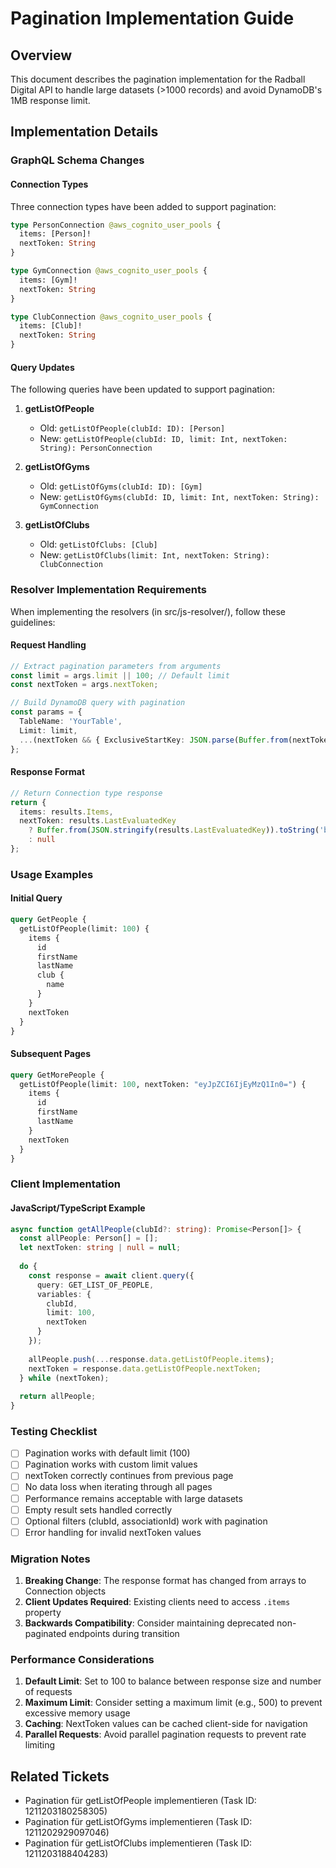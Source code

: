 # Pagination Implementation Guide

## Overview
This document describes the pagination implementation for the Radball Digital API to handle large datasets (>1000 records) and avoid DynamoDB's 1MB response limit.

## Implementation Details

### GraphQL Schema Changes

#### Connection Types
Three connection types have been added to support pagination:

```graphql
type PersonConnection @aws_cognito_user_pools {
  items: [Person]!
  nextToken: String
}

type GymConnection @aws_cognito_user_pools {
  items: [Gym]!
  nextToken: String
}

type ClubConnection @aws_cognito_user_pools {
  items: [Club]!
  nextToken: String
}
```

#### Query Updates
The following queries have been updated to support pagination:

1. **getListOfPeople**
   - Old: `getListOfPeople(clubId: ID): [Person]`
   - New: `getListOfPeople(clubId: ID, limit: Int, nextToken: String): PersonConnection`

2. **getListOfGyms**
   - Old: `getListOfGyms(clubId: ID): [Gym]`
   - New: `getListOfGyms(clubId: ID, limit: Int, nextToken: String): GymConnection`

3. **getListOfClubs**
   - Old: `getListOfClubs: [Club]`
   - New: `getListOfClubs(limit: Int, nextToken: String): ClubConnection`

### Resolver Implementation Requirements

When implementing the resolvers (in src/js-resolver/), follow these guidelines:

#### Request Handling
```typescript
// Extract pagination parameters from arguments
const limit = args.limit || 100; // Default limit
const nextToken = args.nextToken;

// Build DynamoDB query with pagination
const params = {
  TableName: 'YourTable',
  Limit: limit,
  ...(nextToken && { ExclusiveStartKey: JSON.parse(Buffer.from(nextToken, 'base64').toString()) })
};
```

#### Response Format
```typescript
// Return Connection type response
return {
  items: results.Items,
  nextToken: results.LastEvaluatedKey 
    ? Buffer.from(JSON.stringify(results.LastEvaluatedKey)).toString('base64')
    : null
};
```

### Usage Examples

#### Initial Query
```graphql
query GetPeople {
  getListOfPeople(limit: 100) {
    items {
      id
      firstName
      lastName
      club {
        name
      }
    }
    nextToken
  }
}
```

#### Subsequent Pages
```graphql
query GetMorePeople {
  getListOfPeople(limit: 100, nextToken: "eyJpZCI6IjEyMzQ1In0=") {
    items {
      id
      firstName
      lastName
    }
    nextToken
  }
}
```

### Client Implementation

#### JavaScript/TypeScript Example
```typescript
async function getAllPeople(clubId?: string): Promise<Person[]> {
  const allPeople: Person[] = [];
  let nextToken: string | null = null;
  
  do {
    const response = await client.query({
      query: GET_LIST_OF_PEOPLE,
      variables: {
        clubId,
        limit: 100,
        nextToken
      }
    });
    
    allPeople.push(...response.data.getListOfPeople.items);
    nextToken = response.data.getListOfPeople.nextToken;
  } while (nextToken);
  
  return allPeople;
}
```

### Testing Checklist

- [ ] Pagination works with default limit (100)
- [ ] Pagination works with custom limit values
- [ ] nextToken correctly continues from previous page
- [ ] No data loss when iterating through all pages
- [ ] Performance remains acceptable with large datasets
- [ ] Empty result sets handled correctly
- [ ] Optional filters (clubId, associationId) work with pagination
- [ ] Error handling for invalid nextToken values

### Migration Notes

1. **Breaking Change**: The response format has changed from arrays to Connection objects
2. **Client Updates Required**: Existing clients need to access `.items` property
3. **Backwards Compatibility**: Consider maintaining deprecated non-paginated endpoints during transition

### Performance Considerations

1. **Default Limit**: Set to 100 to balance between response size and number of requests
2. **Maximum Limit**: Consider setting a maximum limit (e.g., 500) to prevent excessive memory usage
3. **Caching**: NextToken values can be cached client-side for navigation
4. **Parallel Requests**: Avoid parallel pagination requests to prevent rate limiting

## Related Tickets

- Pagination für getListOfPeople implementieren (Task ID: 1211203180258305)
- Pagination für getListOfGyms implementieren (Task ID: 1211202929097046)
- Pagination für getListOfClubs implementieren (Task ID: 1211203188404283)